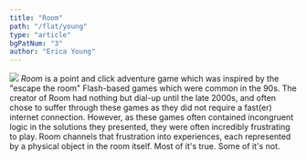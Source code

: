 ```yaml
---
title: "Room"
path: "/flat/young"
type: "article"
bgPatNum: "3"
author: "Erica Young"
---
```


<span class="interImg">

<img src="/artwork/imgYoung1.gif">

</div>
<span class="interText">
<i>Room</i> is a point and click adventure game which was inspired by the "escape the room" Flash-based games which were common in the 90s. The creator of Room had nothing but dial-up until the late 2000s, and often chose to suffer through these games as they did not require a fast(er) internet connection. However, as these games often contained incongruent logic in the solutions they presented, they were often incredibly frustrating to play. Room channels that frustration into experiences, each represented by a physical object in the room itself. Most of it's true. Some of it's not.
</div>